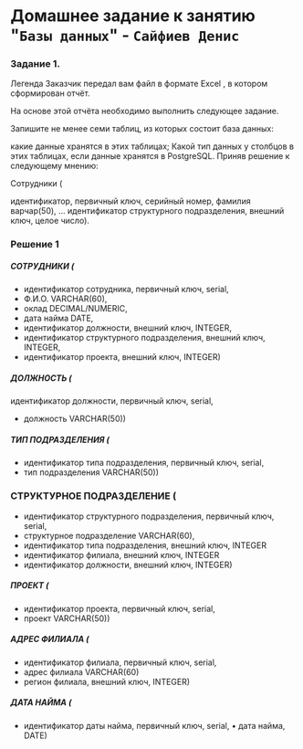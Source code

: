 # Домашнее задание к занятию "`Базы данных`" - `Сайфиев Денис`


### Задание 1.

Легенда
Заказчик передал вам файл в формате Excel , в котором сформирован отчёт.

На основе этой отчёта необходимо выполнить следующее задание.

Запишите не менее семи таблиц, из которых состоит база данных:

какие данные хранятся в этих таблицах;
Какой тип данных у столбцов в этих таблицах, если данные хранятся в PostgreSQL.
Приняв решение к следующему мнению:

Сотрудники (

идентификатор, первичный ключ, серийный номер,
фамилия варчар(50),
...
идентификатор структурного подразделения, внешний ключ, целое число).





### Решение 1


 
##### СОТРУДНИКИ (
* идентификатор сотрудника, первичный ключ, serial,
*	Ф.И.О. VARCHAR(60),
*	оклад DECIMAL/NUMERIC,
*	дата найма DATE,
*	идентификатор должности, внешний ключ, INTEGER,
*	идентификатор структурного подразделения, внешний ключ, INTEGER,
*	идентификатор проекта, внешний ключ, INTEGER)

##### ДОЛЖНОСТЬ (
идентификатор должности, первичный ключ, serial,
*	должность VARCHAR(50))

##### ТИП ПОДРАЗДЕЛЕНИЯ (
* идентификатор типа подразделения, первичный ключ, serial,
*	тип подразделения VARCHAR(50))

### СТРУКТУРНОЕ ПОДРАЗДЕЛЕНИЕ (
* идентификатор структурного подразделения, первичный ключ, serial,
*	структурное подразделение VARCHAR(60),
*	идентификатор типа подразделения, внешний ключ, INTEGER
*	идентификатор филиала, внешний ключ, INTEGER
*	идентификатор должности, внешний ключ, INTEGER)

##### ПРОЕКТ (
*	идентификатор проекта, первичный ключ, serial,
*	проект VARCHAR(50))


##### АДРЕС ФИЛИАЛА (
* идентификатор филиала, первичный ключ, serial,
*	адрес филиала VARCHAR(60)
*	регион филиала, внешний ключ, INTEGER)

##### ДАТА НАЙМА (
* идентификатор даты найма, первичный ключ, serial,
•	дата найма, DATE)



